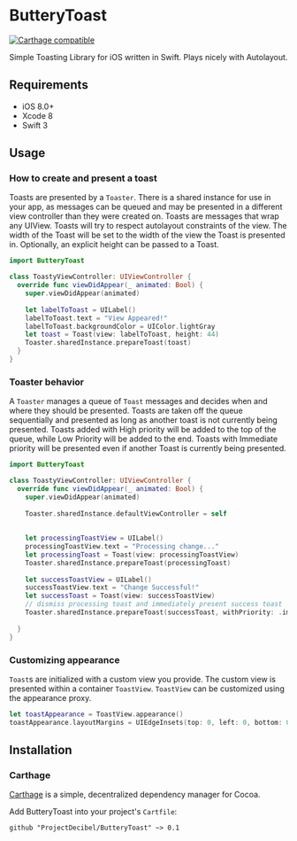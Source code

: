 # ButteryToast
<p align="left">
<a href="https://github.com/Carthage/Carthage"><img src="https://img.shields.io/badge/Carthage-compatible-4BC51D.svg?style=flat" alt="Carthage compatible" /></a>
</p>

Simple Toasting Library for iOS written in Swift.
Plays nicely with Autolayout.

## Requirements
- iOS 8.0+
- Xcode 8
- Swift 3

## Usage

### How to create and present a toast
Toasts are presented by a `Toaster`. There is a shared instance for use in your app, as messages can be queued and may be presented in a different view controller than they were created on.
Toasts are messages that wrap any UIView. Toasts will try to respect autolayout constraints of the view. The width of the Toast will be set to the width of the view the Toast is presented in. Optionally, an explicit height can be passed to a Toast.

```swift
import ButteryToast

class ToastyViewController: UIViewController {
  override func viewDidAppear(_ animated: Bool) {
    super.viewDidAppear(animated)
    
    let labelToToast = UILabel()
    labelToToast.text = "View Appeared!"
    labelToToast.backgroundColor = UIColor.lightGray
    let toast = Toast(view: labelToToast, height: 44)
    Toaster.sharedInstance.prepareToast(toast)
  }
}
```

### Toaster behavior
A `Toaster` manages a queue of `Toast` messages and decides when and where they should be presented. Toasts are taken off the queue sequentially and presented as long as another toast is not currently being presented. Toasts added with High priority will be added to the top of the queue, while Low Priority will be added to the end. Toasts with Immediate priority will be presented even if another Toast is currently being presented.
```swift
import ButteryToast

class ToastyViewController: UIViewController {
  override func viewDidAppear(_ animated: Bool) {
    super.viewDidAppear(animated)
    
    Toaster.sharedInstance.defaultViewController = self
    
    
    let processingToastView = UILabel()
    processingToastView.text = "Processing change..."
    let processingToast = Toast(view: processingToastView)
    Toaster.sharedInstance.prepareToast(processingToast)
    
    let successToastView = UILabel()
    successToastView.text = "Change Successful!"
    let successToast = Toast(view: successToastView)
    // dismiss processing toast and immediately present success toast
    Toaster.sharedInstance.prepareToast(successToast, withPriority: .immediate)
    
  }
}
```



### Customizing appearance
`Toast`s are initialized with a custom view you provide. The custom view is presented within a container `ToastView`.
`ToastView` can be customized using the appearance proxy.
```swift
let toastAppearance = ToastView.appearance()
toastAppearance.layoutMargins = UIEdgeInsets(top: 0, left: 0, bottom: 0, right: 0)
```


## Installation

### Carthage
[Carthage](https://github.com/Carthage/Carthage) is a simple, decentralized dependency manager for Cocoa.

Add ButteryToast into your project's `Cartfile`:

```ogdl
github "ProjectDecibel/ButteryToast" ~> 0.1
```

